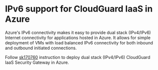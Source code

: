# IPv6 support for CloudGuard IaaS in Azure 
Azure's IPv6 connectivity makes it easy to provide dual stack (IPv4/IPv6) Internet connectivity for applications hosted in Azure.
It allows for simple deployment of VMs with load balanced IPv6 connectivity for both inbound and outbound initiated connections.

Follow [sk170760](https://supportcenter.checkpoint.com/supportcenter/portal?eventSubmit_doGoviewsolutiondetails=&solutionid=sk170760) instruction to deploy dual stack (IPv4/IPv6) CloudGuard IaaS Security Gateway in Azure.
